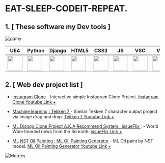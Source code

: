 # EAT-SLEEP-CODEIT-REPEAT.

## 1. [ These software my Dev tools ]
![giphy](https://user-images.githubusercontent.com/96563625/159277146-400916e6-e61e-43bc-ab26-0841754f04e9.gif)

| UE4 | Python | Django | HTML5 | CSS3 | JS | VSC | VS |
| ------ | ------ | ------ | ------ | ------ | ------ | ------ | ------ |
| <img height="48" width="48" src="https://cdn.jsdelivr.net/npm/simple-icons@v6/icons/unrealengine.svg" /> | <img height="48" width="48" src="https://cdn.jsdelivr.net/npm/simple-icons@v6/icons/python.svg" /> | <img height="48" width="48" src="https://cdn.jsdelivr.net/npm/simple-icons@v6/icons/django.svg" /> | <img height="48" width="48" src="https://cdn.jsdelivr.net/npm/simple-icons@v6/icons/html5.svg" /> | <img height="48" width="48" src="https://cdn.jsdelivr.net/npm/simple-icons@v6/icons/css3.svg" /> | <img height="48" width="48" src="https://cdn.jsdelivr.net/npm/simple-icons@v6/icons/javascript.svg" /> | <img height="48" width="48" src="https://cdn.jsdelivr.net/npm/simple-icons@v6/icons/visualstudiocode.svg" /> | <img height="48" width="48" src="https://cdn.jsdelivr.net/npm/simple-icons@v6/icons/visualstudio.svg" /> |

## 2. [ Web dev project list ]

-  [ Instagram Clone ] - Interactive simple Instagram Clone Project. [ Instagram Clone Youtube Link + ]
-  [ Machine learning : Tekken 7 ] - Similar Tekken 7 character output project via image drag and drop. [ Tekken 7 Youtube Link + ]
-  [ ML Django Clone Project A.K.A Recommend System : issueFlix ]: - World Wide trended news from the 3d earth. [ issueFlix Link + ]
-  [ ML NST Oil Painting : ML Oil Painting Generator ] - ML Oil paint by NST model. [ ML Oil Painting Generator Youtube Link + ]

   [ Instagram Clone ]: <https://github.com/github01main/instaCloneTFT>
   [ Machine learning : Tekken 7 ]: <https://github.com/be1le/Image_classification_SVC>
   [ ML Django Clone Project A.K.A Recommend System : issueFlix ]: <https://github.com/godchoi96/issueFlix>
   [ ML NST Oil Painting : ML Oil Painting Generator ]: <https://github.com/github01main/ML_Oil_Painting_Generator>
   
   [ Instagram Clone Youtube Link + ]: < https://youtu.be/uh5mh7eSi_4 >
   [ Tekken 7 Youtube Link + ]: < https://youtu.be/Fbh8Y2Z-_dg >
   [ issueFlix Link + ]: < https://youtu.be/75sKAu7gVKc >
   [ ML Oil Painting Generator Youtube Link + ]: <  >
  
![Metrics](https://metrics.lecoq.io/github01main?template=classic&isocalendar=1&languages=1&people=1&lines=1&introduction=1&isocalendar.duration=full-year&languages.limit=8&languages.sections=most-used&languages.colors=github&languages.threshold=0%25&languages.indepth=false&languages.analysis.timeout=15&languages.categories=markup%2C%20programming&languages.recent.categories=markup%2C%20programming&languages.recent.load=300&languages.recent.days=14&people.limit=24&people.size=28&people.types=followers%2C%20following&people.identicons=false&people.shuffle=false&introduction.title=true&config.timezone=Asia%2FSeoul&config.display=large)
